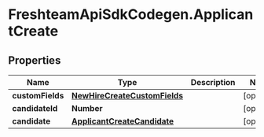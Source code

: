 # FreshteamApiSdkCodegen.ApplicantCreate

## Properties

Name | Type | Description | Notes
------------ | ------------- | ------------- | -------------
**customFields** | [**NewHireCreateCustomFields**](NewHireCreateCustomFields.md) |  | [optional] 
**candidateId** | **Number** |  | [optional] 
**candidate** | [**ApplicantCreateCandidate**](ApplicantCreateCandidate.md) |  | [optional] 



